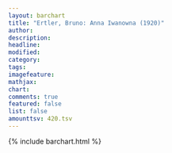 ```yaml
---
layout: barchart
title: "Ertler, Bruno: Anna Iwanowna (1920)"
author:
description:
headline:
modified:
category:
tags:
imagefeature: 
mathjax: 
chart: 
comments: true
featured: false
list: false
amounttsv: 420.tsv
---
```

{% include barchart.html %}
